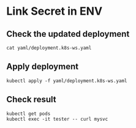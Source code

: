 # Link Secret in ENV 

## Check the updated deployment

```
cat yaml/deployment.k8s-ws.yaml
```

## Apply deployment

```
kubectl apply -f yaml/deployment.k8s-ws.yaml
```

## Check result

```
kubectl get pods
kubectl exec -it tester -- curl mysvc
```

